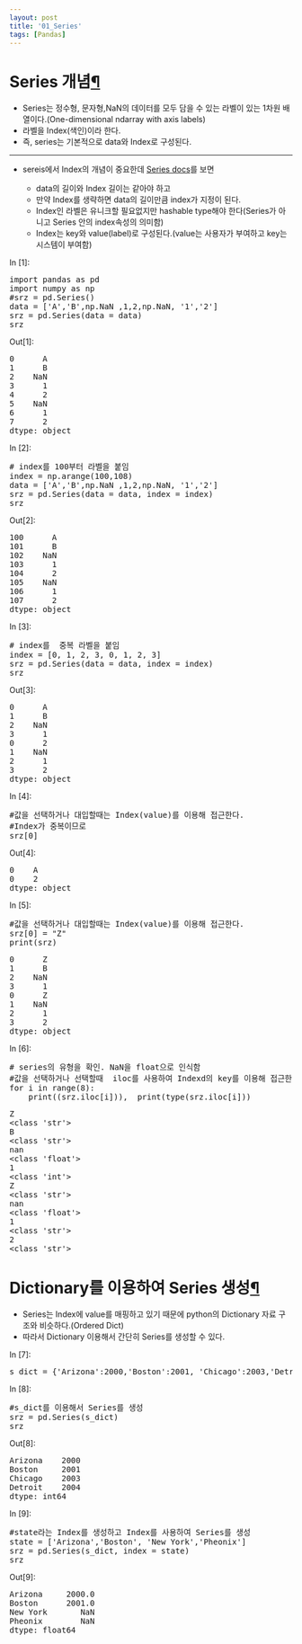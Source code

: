 ```yaml
---
layout: post
title: '01_Series'
tags: [Pandas]
---
```

<div class="cell border-box-sizing text_cell rendered">
<div class="prompt input_prompt">
</div>
<div class="inner_cell">
<div class="text_cell_render border-box-sizing rendered_html">
<h1 id="Series-&#44060;&#45392;">Series &#44060;&#45392;<a class="anchor-link" href="#Series-&#44060;&#45392;">&#182;</a></h1><ul>
<li>Series는 정수형, 문자형,NaN의 데이터를 모두 담을 수 있는 라벨이 있는 1차원 배열이다.(One-dimensional ndarray with axis labels)</li>
<li>라벨을 Index(색인)이라 한다.</li>
<li>즉, series는 기본적으로 data와 Index로 구성된다.</li>
</ul>
<hr>
<ul>
<li><p>sereis에서 Index의 개념이 중요한데 <a href="https://pandas.pydata.org/pandas-docs/stable/generated/pandas.Series.str.html">Series docs</a>를 보면</p>
<ul>
<li>data의 길이와 Index 길이는 같아야 하고 </li>
<li>만약 Index를 생략하면 data의 길이만큼 index가 지정이 된다.</li>
<li>Index인 라벨은 유니크할 필요없지만 hashable type해야 한다(Series가 아니고 Series 안의 index속성의 의미함)</li>
<li>Index는 key와 value(label)로 구성된다.(value는 사용자가 부여하고 key는 시스템이 부여함)</li>
</ul>
</li>
</ul>

</div>
</div>
</div>
<div class="cell border-box-sizing code_cell rendered">
<div class="input">
<div class="prompt input_prompt">In&nbsp;[1]:</div>
<div class="inner_cell">
    <div class="input_area">
<div class=" highlight hl-ipython3"><pre><span></span><span class="kn">import</span> <span class="nn">pandas</span> <span class="k">as</span> <span class="nn">pd</span>
<span class="kn">import</span> <span class="nn">numpy</span> <span class="k">as</span> <span class="nn">np</span>
<span class="c1">#srz = pd.Series()</span>
<span class="n">data</span> <span class="o">=</span> <span class="p">[</span><span class="s1">&#39;A&#39;</span><span class="p">,</span><span class="s1">&#39;B&#39;</span><span class="p">,</span><span class="n">np</span><span class="o">.</span><span class="n">NaN</span> <span class="p">,</span><span class="mi">1</span><span class="p">,</span><span class="mi">2</span><span class="p">,</span><span class="n">np</span><span class="o">.</span><span class="n">NaN</span><span class="p">,</span> <span class="s1">&#39;1&#39;</span><span class="p">,</span><span class="s1">&#39;2&#39;</span><span class="p">]</span>
<span class="n">srz</span> <span class="o">=</span> <span class="n">pd</span><span class="o">.</span><span class="n">Series</span><span class="p">(</span><span class="n">data</span> <span class="o">=</span> <span class="n">data</span><span class="p">)</span>
<span class="n">srz</span>
</pre></div>

</div>
</div>
</div>

<div class="output_wrapper">
<div class="output">


<div class="output_area">
<div class="prompt output_prompt">Out[1]:</div>



<div class="output_text output_subarea output_execute_result">
<pre>0      A
1      B
2    NaN
3      1
4      2
5    NaN
6      1
7      2
dtype: object</pre>
</div>

</div>

</div>
</div>

</div>
<div class="cell border-box-sizing code_cell rendered">
<div class="input">
<div class="prompt input_prompt">In&nbsp;[2]:</div>
<div class="inner_cell">
    <div class="input_area">
<div class=" highlight hl-ipython3"><pre><span></span><span class="c1"># index를 100부터 라벨을 붙임</span>
<span class="n">index</span> <span class="o">=</span> <span class="n">np</span><span class="o">.</span><span class="n">arange</span><span class="p">(</span><span class="mi">100</span><span class="p">,</span><span class="mi">108</span><span class="p">)</span> 
<span class="n">data</span> <span class="o">=</span> <span class="p">[</span><span class="s1">&#39;A&#39;</span><span class="p">,</span><span class="s1">&#39;B&#39;</span><span class="p">,</span><span class="n">np</span><span class="o">.</span><span class="n">NaN</span> <span class="p">,</span><span class="mi">1</span><span class="p">,</span><span class="mi">2</span><span class="p">,</span><span class="n">np</span><span class="o">.</span><span class="n">NaN</span><span class="p">,</span> <span class="s1">&#39;1&#39;</span><span class="p">,</span><span class="s1">&#39;2&#39;</span><span class="p">]</span>
<span class="n">srz</span> <span class="o">=</span> <span class="n">pd</span><span class="o">.</span><span class="n">Series</span><span class="p">(</span><span class="n">data</span> <span class="o">=</span> <span class="n">data</span><span class="p">,</span> <span class="n">index</span> <span class="o">=</span> <span class="n">index</span><span class="p">)</span>
<span class="n">srz</span>
</pre></div>

</div>
</div>
</div>

<div class="output_wrapper">
<div class="output">


<div class="output_area">
<div class="prompt output_prompt">Out[2]:</div>



<div class="output_text output_subarea output_execute_result">
<pre>100      A
101      B
102    NaN
103      1
104      2
105    NaN
106      1
107      2
dtype: object</pre>
</div>

</div>

</div>
</div>

</div>
<div class="cell border-box-sizing code_cell rendered">
<div class="input">
<div class="prompt input_prompt">In&nbsp;[3]:</div>
<div class="inner_cell">
    <div class="input_area">
<div class=" highlight hl-ipython3"><pre><span></span><span class="c1"># index를  중복 라벨을 붙임</span>
<span class="n">index</span> <span class="o">=</span> <span class="p">[</span><span class="mi">0</span><span class="p">,</span> <span class="mi">1</span><span class="p">,</span> <span class="mi">2</span><span class="p">,</span> <span class="mi">3</span><span class="p">,</span> <span class="mi">0</span><span class="p">,</span> <span class="mi">1</span><span class="p">,</span> <span class="mi">2</span><span class="p">,</span> <span class="mi">3</span><span class="p">]</span>
<span class="n">srz</span> <span class="o">=</span> <span class="n">pd</span><span class="o">.</span><span class="n">Series</span><span class="p">(</span><span class="n">data</span> <span class="o">=</span> <span class="n">data</span><span class="p">,</span> <span class="n">index</span> <span class="o">=</span> <span class="n">index</span><span class="p">)</span>
<span class="n">srz</span>
</pre></div>

</div>
</div>
</div>

<div class="output_wrapper">
<div class="output">


<div class="output_area">
<div class="prompt output_prompt">Out[3]:</div>



<div class="output_text output_subarea output_execute_result">
<pre>0      A
1      B
2    NaN
3      1
0      2
1    NaN
2      1
3      2
dtype: object</pre>
</div>

</div>

</div>
</div>

</div>
<div class="cell border-box-sizing code_cell rendered">
<div class="input">
<div class="prompt input_prompt">In&nbsp;[4]:</div>
<div class="inner_cell">
    <div class="input_area">
<div class=" highlight hl-ipython3"><pre><span></span><span class="c1">#값을 선택하거나 대입할때는 Index(value)를 이용해 접근한다.</span>
<span class="c1">#Index가 중복이므로 </span>
<span class="n">srz</span><span class="p">[</span><span class="mi">0</span><span class="p">]</span>
</pre></div>

</div>
</div>
</div>

<div class="output_wrapper">
<div class="output">


<div class="output_area">
<div class="prompt output_prompt">Out[4]:</div>



<div class="output_text output_subarea output_execute_result">
<pre>0    A
0    2
dtype: object</pre>
</div>

</div>

</div>
</div>

</div>
<div class="cell border-box-sizing code_cell rendered">
<div class="input">
<div class="prompt input_prompt">In&nbsp;[5]:</div>
<div class="inner_cell">
    <div class="input_area">
<div class=" highlight hl-ipython3"><pre><span></span><span class="c1">#값을 선택하거나 대입할때는 Index(value)를 이용해 접근한다.</span>
<span class="n">srz</span><span class="p">[</span><span class="mi">0</span><span class="p">]</span> <span class="o">=</span> <span class="s2">&quot;Z&quot;</span>
<span class="nb">print</span><span class="p">(</span><span class="n">srz</span><span class="p">)</span>
</pre></div>

</div>
</div>
</div>

<div class="output_wrapper">
<div class="output">


<div class="output_area">
<div class="prompt"></div>

<div class="output_subarea output_stream output_stdout output_text">
<pre>0      Z
1      B
2    NaN
3      1
0      Z
1    NaN
2      1
3      2
dtype: object
</pre>
</div>
</div>

</div>
</div>

</div>
<div class="cell border-box-sizing code_cell rendered">
<div class="input">
<div class="prompt input_prompt">In&nbsp;[6]:</div>
<div class="inner_cell">
    <div class="input_area">
<div class=" highlight hl-ipython3"><pre><span></span><span class="c1"># series의 유형을 확인. NaN을 float으로 인식함</span>
<span class="c1">#값을 선택하거나 선택할때  iloc를 사용하여 Indexd의 key를 이용해 접근한다.</span>
<span class="k">for</span> <span class="n">i</span> <span class="ow">in</span> <span class="nb">range</span><span class="p">(</span><span class="mi">8</span><span class="p">):</span>
    <span class="nb">print</span><span class="p">((</span><span class="n">srz</span><span class="o">.</span><span class="n">iloc</span><span class="p">[</span><span class="n">i</span><span class="p">])),</span>  <span class="nb">print</span><span class="p">(</span><span class="nb">type</span><span class="p">(</span><span class="n">srz</span><span class="o">.</span><span class="n">iloc</span><span class="p">[</span><span class="n">i</span><span class="p">]))</span>
</pre></div>

</div>
</div>
</div>

<div class="output_wrapper">
<div class="output">


<div class="output_area">
<div class="prompt"></div>

<div class="output_subarea output_stream output_stdout output_text">
<pre>Z
&lt;class &#39;str&#39;&gt;
B
&lt;class &#39;str&#39;&gt;
nan
&lt;class &#39;float&#39;&gt;
1
&lt;class &#39;int&#39;&gt;
Z
&lt;class &#39;str&#39;&gt;
nan
&lt;class &#39;float&#39;&gt;
1
&lt;class &#39;str&#39;&gt;
2
&lt;class &#39;str&#39;&gt;
</pre>
</div>
</div>

</div>
</div>

</div>
<div class="cell border-box-sizing text_cell rendered">
<div class="prompt input_prompt">
</div>
<div class="inner_cell">
<div class="text_cell_render border-box-sizing rendered_html">
<h1 id="Dictionary&#47484;-&#51060;&#50857;&#54616;&#50668;-Series-&#49373;&#49457;">Dictionary&#47484; &#51060;&#50857;&#54616;&#50668; Series &#49373;&#49457;<a class="anchor-link" href="#Dictionary&#47484;-&#51060;&#50857;&#54616;&#50668;-Series-&#49373;&#49457;">&#182;</a></h1><ul>
<li>Series는 Index에 value를 매핑하고 있기 때문에 python의 Dictionary 자료 구조와 비슷하다.(Ordered Dict)</li>
<li>따라서 Dictionary 이용해서 간단히 Series를 생성할 수 있다.</li>
</ul>

</div>
</div>
</div>
<div class="cell border-box-sizing code_cell rendered">
<div class="input">
<div class="prompt input_prompt">In&nbsp;[7]:</div>
<div class="inner_cell">
    <div class="input_area">
<div class=" highlight hl-ipython3"><pre><span></span><span class="n">s_dict</span> <span class="o">=</span> <span class="p">{</span><span class="s1">&#39;Arizona&#39;</span><span class="p">:</span><span class="mi">2000</span><span class="p">,</span><span class="s1">&#39;Boston&#39;</span><span class="p">:</span><span class="mi">2001</span><span class="p">,</span> <span class="s1">&#39;Chicago&#39;</span><span class="p">:</span><span class="mi">2003</span><span class="p">,</span><span class="s1">&#39;Detroit&#39;</span><span class="p">:</span><span class="mi">2004</span><span class="p">}</span>
</pre></div>

</div>
</div>
</div>

</div>
<div class="cell border-box-sizing code_cell rendered">
<div class="input">
<div class="prompt input_prompt">In&nbsp;[8]:</div>
<div class="inner_cell">
    <div class="input_area">
<div class=" highlight hl-ipython3"><pre><span></span><span class="c1">#s_dict를 이용해서 Series를 생성</span>
<span class="n">srz</span> <span class="o">=</span> <span class="n">pd</span><span class="o">.</span><span class="n">Series</span><span class="p">(</span><span class="n">s_dict</span><span class="p">)</span>
<span class="n">srz</span>
</pre></div>

</div>
</div>
</div>

<div class="output_wrapper">
<div class="output">


<div class="output_area">
<div class="prompt output_prompt">Out[8]:</div>



<div class="output_text output_subarea output_execute_result">
<pre>Arizona    2000
Boston     2001
Chicago    2003
Detroit    2004
dtype: int64</pre>
</div>

</div>

</div>
</div>

</div>
<div class="cell border-box-sizing code_cell rendered">
<div class="input">
<div class="prompt input_prompt">In&nbsp;[9]:</div>
<div class="inner_cell">
    <div class="input_area">
<div class=" highlight hl-ipython3"><pre><span></span><span class="c1">#state라는 Index를 생성하고 Index를 사용하여 Series를 생성</span>
<span class="n">state</span> <span class="o">=</span> <span class="p">[</span><span class="s1">&#39;Arizona&#39;</span><span class="p">,</span><span class="s1">&#39;Boston&#39;</span><span class="p">,</span> <span class="s1">&#39;New York&#39;</span><span class="p">,</span><span class="s1">&#39;Pheonix&#39;</span><span class="p">]</span>
<span class="n">srz</span> <span class="o">=</span> <span class="n">pd</span><span class="o">.</span><span class="n">Series</span><span class="p">(</span><span class="n">s_dict</span><span class="p">,</span> <span class="n">index</span> <span class="o">=</span> <span class="n">state</span><span class="p">)</span>
<span class="n">srz</span>
</pre></div>

</div>
</div>
</div>

<div class="output_wrapper">
<div class="output">


<div class="output_area">
<div class="prompt output_prompt">Out[9]:</div>



<div class="output_text output_subarea output_execute_result">
<pre>Arizona     2000.0
Boston      2001.0
New York       NaN
Pheonix        NaN
dtype: float64</pre>
</div>

</div>

</div>
</div>

</div>
 

